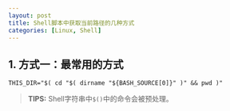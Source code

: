 ```yaml
---
layout: post
title: Shell脚本中获取当前路径的几种方式
categories: [Linux, Shell]
---
```


## 1. 方式一：最常用的方式

```
THIS_DIR="$( cd "$( dirname "${BASH_SOURCE[0]}" )" && pwd )"
```

> **TIPS:** Shell字符串中`$()`中的命令会被预处理。